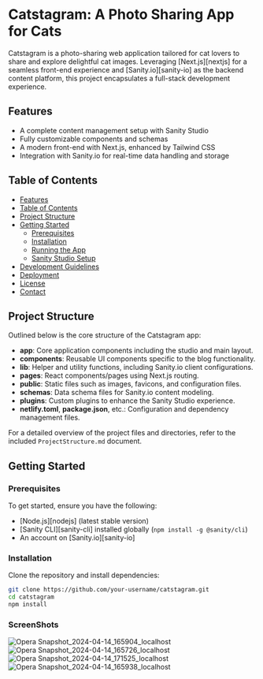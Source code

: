 # Catstagram: A Photo Sharing App for Cats<!-- omit in toc -->

Catstagram is a photo-sharing web application tailored for cat lovers to share and explore delightful cat images. Leveraging [Next.js][nextjs] for a seamless front-end experience and [Sanity.io][sanity-io] as the backend content platform, this project encapsulates a full-stack development experience.

## Features

- A complete content management setup with Sanity Studio
- Fully customizable components and schemas
- A modern front-end with Next.js, enhanced by Tailwind CSS
- Integration with Sanity.io for real-time data handling and storage

## Table of Contents

- [Features](#features)
- [Table of Contents](#table-of-contents)
- [Project Structure](#project-structure)
- [Getting Started](#getting-started)
  - [Prerequisites](#prerequisites)
  - [Installation](#installation)
  - [Running the App](#running-the-app)
  - [Sanity Studio Setup](#sanity-studio-setup)
- [Development Guidelines](#development-guidelines)
- [Deployment](#deployment)
- [License](#license)
- [Contact](#contact)

## Project Structure

Outlined below is the core structure of the Catstagram app:

- **app**: Core application components including the studio and main layout.
- **components**: Reusable UI components specific to the blog functionality.
- **lib**: Helper and utility functions, including Sanity.io client configurations.
- **pages**: React components/pages using Next.js routing.
- **public**: Static files such as images, favicons, and configuration files.
- **schemas**: Data schema files for Sanity.io content modeling.
- **plugins**: Custom plugins to enhance the Sanity Studio experience.
- **netlify.toml**, **package.json**, etc.: Configuration and dependency management files.

For a detailed overview of the project files and directories, refer to the included `ProjectStructure.md` document.

## Getting Started

### Prerequisites

To get started, ensure you have the following:

- [Node.js][nodejs] (latest stable version)
- [Sanity CLI][sanity-cli] installed globally (`npm install -g @sanity/cli`)
- An account on [Sanity.io][sanity-io]

### Installation

Clone the repository and install dependencies:

```bash
git clone https://github.com/your-username/catstagram.git
cd catstagram
npm install
```


### ScreenShots
![Opera Snapshot_2024-04-14_165904_localhost](https://github.com/metwally-saif/Web-programming-assignment/assets/65094581/df9bbb7f-1d6c-43b5-b6ae-e982d880374a)
![Opera Snapshot_2024-04-14_165726_localhost](https://github.com/metwally-saif/Web-programming-assignment/assets/65094581/5a0a6996-61b8-481c-b930-688f6607cff5)
![Opera Snapshot_2024-04-14_171525_localhost](https://github.com/metwally-saif/Web-programming-assignment/assets/65094581/4c324892-fae4-4149-9681-c93a2d7c8ac8)
![Opera Snapshot_2024-04-14_165938_localhost](https://github.com/metwally-saif/Web-programming-assignment/assets/65094581/e65d1b3d-1311-4ba8-b830-b7d34fb327ea)

